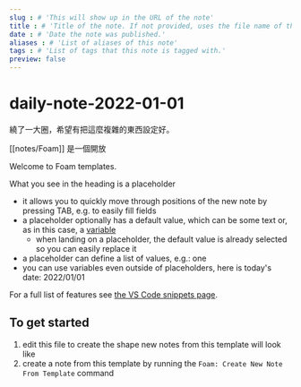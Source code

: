 ```yaml
---
slug : # 'This will show up in the URL of the note'
title : # 'Title of the note. If not provided, uses the file name of the note'
date : # 'Date the note was published.'
aliases : # 'List of aliases of this note'
tags : # 'List of tags that this note is tagged with.'
preview: false
---
```


# daily-note-2022-01-01

繞了一大圈，希望有把這麼複雜的東西設定好。

[[notes/Foam]] 是一個開放

Welcome to Foam templates.

What you see in the heading is a placeholder
- it allows you to quickly move through positions of the new note by pressing TAB, e.g. to easily fill fields
- a placeholder optionally has a default value, which can be some text or, as in this case, a [variable](https://code.visualstudio.com/docs/editor/userdefinedsnippets#_variables)
  - when landing on a placeholder, the default value is already selected so you can easily replace it
- a placeholder can define a list of values, e.g.: one
- you can use variables even outside of placeholders, here is today's date: 2022/01/01

For a full list of features see [the VS Code snippets page](https://code.visualstudio.com/docs/editor/userdefinedsnippets#_snippet-syntax).

## To get started

1. edit this file to create the shape new notes from this template will look like
2. create a note from this template by running the `Foam: Create New Note From Template` command
